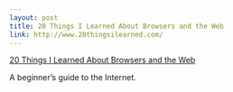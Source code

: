 ```yaml
--- 
layout: post
title: 20 Things I Learned About Browsers and the Web
link: http://www.20thingsilearned.com/
---
```

<a href="http://www.20thingsilearned.com/">20 Things I Learned
About Browsers and the Web</a><br>

<p>A beginner’s guide to the Internet.</p>
